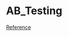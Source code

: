 # AB_Testing

[Reference](https://towardsdatascience.com/25-a-b-testing-concepts-interview-cheat-sheet-c998a501f911)
